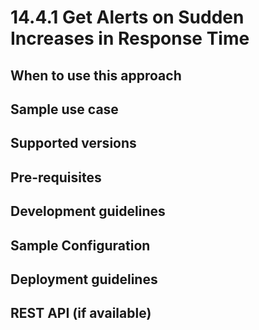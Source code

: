 # 14.4.1 Get Alerts on Sudden Increases in Response Time


## When to use this approach


## Sample use case


## Supported versions


## Pre-requisites


## Development guidelines

## Sample Configuration


## Deployment guidelines


## REST API (if available)

